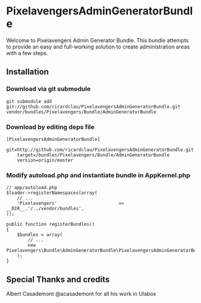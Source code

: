 PixelavengersAdminGeneratorBundle
=================================

Welcome to Pixelavengers Admin Generator Bundle.
This bundle attempts to provide an easy and full-working solution to create administration areas with a few steps.

Installation
---------------

### Download via git submodule

    git submodule add git://github.com/ricardclau/PixelavengersAdminGeneratorBundle.git vendor/bundles/Pixelavengers/Bundle/AdminGeneratorBundle

### Download by editing deps file

    [PixelavengersAdminGeneratorBundle]
        git=http://github.com/ricardclau/PixelavengersAdminGeneratorBundle.git
        target=/bundles/Pixelavengers/Bundle/AdminGeneratorBundle
        version=origin/master

### Modify autoload.php and instantiate bundle in AppKernel.php


    // app/autoload.php
    $loader->registerNamespaces(array(
        // ...
        'Pixelavengers'                       => __DIR__.'/../vendor/bundles',
    ));

    public function registerBundles()
    {
        $bundles = array(
            // ...
            new Pixelavengers\Bundle\AdminGeneratorBundle\PixelavengersAdminGeneratorBundle(),
        );
    }

Special Thanks and credits
--------------------------

Albert Casademont @acasademont for all his work in Ulabox
